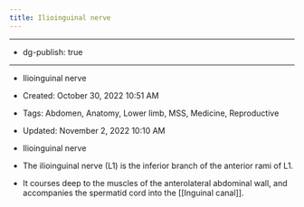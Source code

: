 ```yaml
---
title: Ilioinguinal nerve
---
```


- --

- dg-publish: true

- --

- Ilioinguinal nerve

- Created: October 30, 2022 10:51 AM

- Tags: Abdomen, Anatomy, Lower limb, MSS, Medicine, Reproductive

- Updated: November 2, 2022 10:10 AM

- Ilioinguinal nerve

- The ilioinguinal nerve (L1) is the inferior branch of the anterior rami of L1. 

- It courses deep to the muscles of the anterolateral abdominal wall, and accompanies the spermatid cord into the [[Inguinal canal]].
